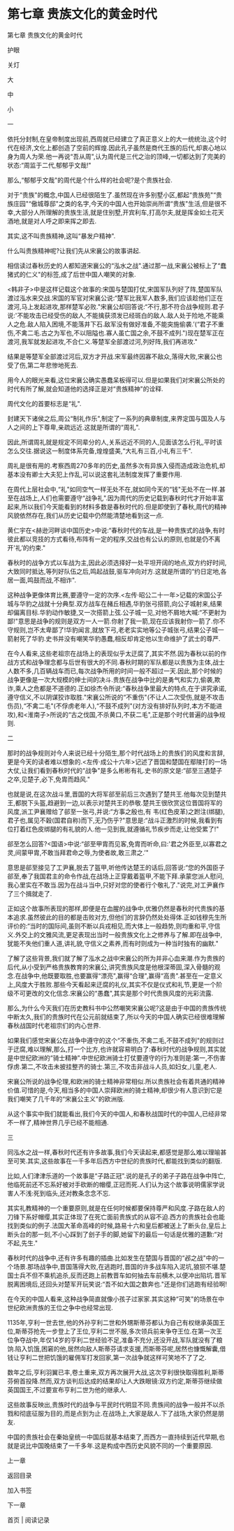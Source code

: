 # 第七章 贵族文化的黄金时代

第七章 贵族文化的黄金时代

护眼

关灯

大

中

小

一

依托分封制,在皇帝制度出现前,西周就已经建立了真正意义上的大一统统治,这个时代在经济,文化上都创造了空前的辉煌.因此孔子虽然是商代王族的后代,却衷心地以身为周人为荣.他一再说“吾从周",认为周代是三代之治的顶峰,一切都达到了完美的状态:“周监于二代,郁郁乎文哉!"

那么,“郁郁乎文哉"的周代是个什么样的社会呢?是个贵族社会.

对于“贵族"的概念,中国人已经很陌生了.虽然现在许多别墅小区,都起“贵族苑"“贵族庄园"“傲城尊邸"之类的名字,今天的中国人也开始崇尚所谓“贵族"生活,但是很不幸,大部分人所理解的贵族生活,就是住别墅,开宾利车,打高尔夫,就是挥金如土花天酒地,就是对人呼之即来挥之即去.

其实,这不叫贵族精神,这叫“暴发户精神".

什么叫贵族精神呢?让我们先从宋襄公的故事讲起.

相信读过春秋历史的人都知道宋襄公的“泓水之战".通过那一战,宋襄公被标上了“蠢猪式的仁义"的标签,成了后世中国人嘲笑的对象.

<韩非子>中是这样记载这个故事的:宋国与楚国打仗,宋国军队列好了阵,楚国军队渡过泓水来交战.宋国的军官对宋襄公说:“楚军比我军人数多,我们应该趁他们正在渡河,马上发起进攻,那样楚军必败."宋襄公却回答说:“不行,那不符合战争规则.君子说:'不能攻击已经受伤的敌人,不能擒获须发已经斑白的敌人.敌人处于险地,不能乘人之危.敌人陷入困境,不能落井下石.敌军没有做好准备,不能突施偷袭.’(“君子不重伤,不禽二毛.古之为军也,不以阻隘也.寡人虽亡国之余,不鼓不成列.")现在楚军正在渡河,我军就发起进攻,不合仁义.等楚军全部渡过河,列好阵,我们再进攻."

结果是等楚军全部渡过河后,双方才开战.宋军最终因寡不敌众,落得大败,宋襄公也受了伤,第二年悲惨地死去.

用今人的眼光来看,这位宋襄公确实愚蠢呆板得可以.但是如果我们对宋襄公所处的时代有所了解,就会知道他的选择正是对“贵族精神"的诠释.

周代文化的首要标志是“礼".

封建天下诸侯之后,周公“制礼作乐",制定了一系列的典章制度,来界定国与国及人与人之间的上下尊卑,亲疏远近.这就是所谓的“周礼".

因此,所谓周礼就是规定不同辈分的人,关系远近不同的人,见面该怎么行礼,平时该怎么交往.据说这一制度体系完备,煌煌盛美,“大礼有三百,小礼有三千".

周礼是很有用的.考察西周270多年的历史,虽然多次有异族入侵而造成政治危机,却基本没有卿士大夫犯上作乱,可以说这套礼法制度发挥了重要作用.

在周代上层社会中,“礼"如同空气一样无处不在,就如同今天的“钱"无处不在一样.甚至在战场上,人们也需要遵守“战争礼".因为周代的历史记载到春秋时代才开始丰富起来,所以我们今天能看到的材料多数是春秋时代的.但是即使到了春秋,周代的精神风貌依然存在,我们从历史记载中仍然能清楚地看到这一点.

黄仁宇在<赫逊河畔谈中国历史>中说:“春秋时代的车战,是一种贵族式的战争,有时彼此都以竞技的方式看待,布阵有一定的程序,交战也有公认的原则,也就是仍不离开'礼’的约束."

春秋时的战争方式以车战为主,因此必须选择好一处平坦开阔的地点,双方约好时间,大致同时抵达,等列好队伍之后,鸣起战鼓,驱车冲向对方.这就是所谓的“约日定地,各居一面,鸣鼓而战,不相诈".

这种战争更像体育比赛,要遵守一定的次序.<左传·昭公二十一年>记载的宋国公子城与华豹之战就十分典型.双方战车在赭丘相遇,华豹张弓搭箭,向公子城射来,结果却偏离目标.华豹动作敏捷,又一次搭箭上弦.公子城一见,对他不屑地大喊:“不更射为鄙!"意思是战争的规则是双方一人一箭.你射了我一箭,现在应该我射你一箭了.你不守规则,岂不太卑鄙了!华豹闻言,就放下弓,老老实实地等公子城张弓,结果公子城一箭射死了华豹.史书并没有嘲笑华豹愚蠢,相反却肯定他以生命维护了武士的尊严.

在今人看来,这些老祖宗在战场上的表现似乎太迂腐了,其实不然.因为春秋以前的作战方式和战争理念都与后世有很大的不同.春秋时期的军队都是以贵族为主体,战士人数不多,几百辆战车而已,每次战争所用的时间一般不超过一天.因此,那个时候的战争更像是一次大规模的绅士间的决斗.贵族在战争中比的是勇气和实力,偷袭,欺诈,乘人之危都是不道德的.正如徐杰令所说:“春秋战争里最大的特点,在于讲究承诺,遵守信义,不以阴谋狡诈取胜."宋襄公所说的“不重伤"(不让人二次受伤,就是不攻击伤员),“不禽二毛"(不俘虏老年人),“不鼓不成列"(对方没有排好队列时,本方不能进攻),和<淮南子>所说的“古之伐国,不杀黄口,不获二毛",正是那个时代普遍的战争规则.

二

那时的战争规则对今人来说已经十分陌生,那个时代战场上的贵族们的风度和言辞,更是今天的读者难以想象的.<左传·成公十六年>记述了晋国和楚国在鄢陵打的一场大仗,让我们看到春秋时代的“战争"是多么彬彬有礼.史书的原文是:“郤至三遇楚子之卒,见楚子,必下,免胄而趋风."

也就是说,在这次战斗里,晋国的大将军郤至前后三次遇到了楚共王.他每次见到楚共王,都脱下头盔,趋避到一边,以表示对楚共王的恭敬.楚共王很欣赏这位晋国将军的风度,派工尹襄赠给了郤至一张弓,并说:“方事之殷也,有 韦(红色皮革)之跗注(绑腿),君子也,属见不穀(国君自称)而下,无乃伤乎?"意思是:“战斗正激烈的时候,我看到有位打着红色皮绑腿的有礼貌的人.他一见到我,就遵循礼节疾步而走,让他受累了!"

郤至怎么回答?<国语>中说:“郤至甲胄而见客,免胄而听命,曰:'君之外臣至,以寡君之灵,间蒙甲胄,不敢当拜君命之辱,为使者故,敢三肃之.’"

意思是郤至接见了工尹襄,脱去了盔甲,听他传达楚王的话后,回答说:“您的外国臣子郤至,奉了我国君主的命令作战,在战场上正穿戴着盔甲,不能下拜.承蒙您派人慰问,我心里实在不敢当.因为在战斗当中,只好对您的使者行个敬礼了."说完,对工尹襄作了三个揖就走了.

正如这个故事所表现的那样,即便是在血腥的战争中,优雅仍然是春秋时代贵族的基本追求.虽然彼此的目的都是击败对方,但他们的言辞仍然处处得体.正如钱穆先生所评价的:“当时的国际间,虽则不断以兵戎相见,而大体上一般趋势,则均重和平,守信义.外交上的文雅风流,更足表现出当时一般贵族文化上之修养与了解.即在战争中,犹能不失他们重人道,讲礼貌,守信义之素养,而有时则成为一种当时独有的幽默."

了解了这些背景,我们就了解了泓水之战中宋襄公的所为并非心血来潮.作为贵族的后代,从小受到严格贵族教育的宋襄公,讲究贵族风度是他根深蒂固,深入骨髓的观念.在战争中,他既要取胜,也要赢得“漂亮",赢得“合理",赢得“高贵".甚至在一定意义上,风度大于胜败.那些今天看起来迂腐的礼仪,其实不仅是仪式和礼节,更是一个阶级不可更改的文化信念.宋襄公的“愚蠢",其实是那个时代贵族风度的光彩流露.

那么,为什么今天我们在历史教科书中公然嘲笑宋襄公呢?这是由于中国的贵族传统中断太久,我们的贵族时代在公元前就结束了,所以今天的中国人确实已经很难理解春秋战国时代老祖宗们的内心世界.

如果我们感觉宋襄公在战争中遵守的这个“不重伤,不禽二毛,不鼓不成列"的规则过于迂腐,难以理解,那么,打一个比方,也许就容易明白了:春秋时代的战争规则,其实就是中世纪欧洲的“骑士精神".中世纪欧洲骑士打仗要遵守的行为准则是:第一,不伤害俘虏.第二,不攻击未披挂整齐的骑士.第三,不攻击非战斗人员,如妇女,儿童,老人.

宋襄公所说的战争伦理,和欧洲的骑士精神非常相似.所以贵族社会有着共通的精神价值.可惜的是,今天,相当多的中国人崇拜欧洲的骑士精神,却很少有人意识到它是我们嘲笑了几千年的“宋襄公主义"的欧洲版.

从这个事实中我们就能看出,我们今天的中国人,和春秋战国时代的中国人,已经非常不一样了,精神世界几乎已经不能相通.

三

同泓水之战一样,春秋时代还有许多故事,我们今天读起来,都感觉是那么难以理喻甚至可笑.其实,这些故事在一千多年后西方中世纪的贵族时代,都能找到类似的翻版.

比如,人们津津乐道的一个故事是“子路正冠".说的是孔子的弟子子路在战争中阵亡,他临死前还不忘系好被对手砍断的帽缨,正冠而死.人们认为这个故事说明儒家学说害人不浅:死到临头,还对教条念念不忘.

其实礼教精神的一个重要原则,就是在任何时候都要保持尊严和风度.子路在敌人的刀锋下系好帽缨,其实正体现了在死亡面前贵族式的从容不迫.西方的贵族社会也能找到类似的例子.法国大革命高峰的时候,路易十六和皇后都被送上了断头台,皇后上断头台的那一刻,不小心踩到了刽子手的脚,她留下的最后一句话是优雅的道歉:“对不起,先生."

春秋时代的战争中,还有许多有趣的插曲.比如发生在楚国与晋国的“邲之战"中的一个场景.那场战争中,晋国落得大败,在逃跑时,晋国的许多战车陷入泥坑,狼狈不堪.楚国士兵不但不乘机追杀,反而还跑上前教晋车如何抽去车前横木,以便冲出陷坑.晋军脱离困境后,还回头对楚军开玩笑说:“吾不如大国之数奔也."还是你们逃跑有经验啊!

在今天的中国人看来,这种战争简直就像小孩子过家家.其实这种“可笑"的场景在中世纪欧洲贵族的王位之争中也经常出现.

1135年,亨利一世去世,他的外孙亨利二世和外甥斯蒂芬都认为自己有权继承英国王位,斯蒂芬抢先一步登上了王位,亨利二世不服,多次领兵前来争夺王位.在第一次王位争夺战中,年仅14岁的亨利二世经验不足,准备不充分,还没开战,军队就没有了粮饷.陷入饥饿,困窘的他,居然向敌人斯蒂芬请求支援,而斯蒂芬呢,居然也慷慨解囊,借钱让亨利二世把饥饿的雇佣军打发回家,第一次战争就这样可笑地不了了之.

数年之后,亨利羽翼已丰,卷土重来,双方再次展开大战,这次亨利很快取得胜利,斯蒂芬俯首投降.然而,双方谈判后达成的结果却让人大跌眼镜:双方约定,斯蒂芬继续做英国国王,不过要宣布亨利二世为他的继承人.

这些故事反映出,贵族时代的战争与平民时代明显不同.贵族间的战争一般并不以杀戮和彻底征服为目的,而是点到为止.在战场上,大家是敌人.下了战场,大家仍然是朋友.

中国的贵族社会在秦始皇统一中国后就基本结束了,而西方一直持续到近代早期,也就是说比中国晚结束了一千多年.这是构成中西历史风貌不同的一个重要原因.

上一章

返回目录

加入书签

下一章

首页 | 阅读记录
